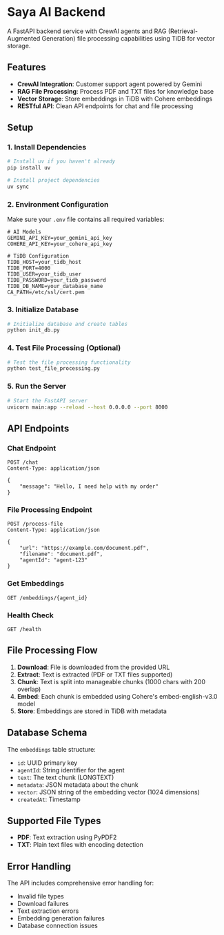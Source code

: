 # Saya AI Backend

A FastAPI backend service with CrewAI agents and RAG (Retrieval-Augmented Generation) file processing capabilities using TiDB for vector storage.

## Features

- **CrewAI Integration**: Customer support agent powered by Gemini
- **RAG File Processing**: Process PDF and TXT files for knowledge base
- **Vector Storage**: Store embeddings in TiDB with Cohere embeddings
- **RESTful API**: Clean API endpoints for chat and file processing

## Setup

### 1. Install Dependencies

```bash
# Install uv if you haven't already
pip install uv

# Install project dependencies
uv sync
```

### 2. Environment Configuration

Make sure your `.env` file contains all required variables:

```env
# AI Models
GEMINI_API_KEY=your_gemini_api_key
COHERE_API_KEY=your_cohere_api_key

# TiDB Configuration
TIDB_HOST=your_tidb_host
TIDB_PORT=4000
TIDB_USER=your_tidb_user
TIDB_PASSWORD=your_tidb_password
TIDB_DB_NAME=your_database_name
CA_PATH=/etc/ssl/cert.pem
```

### 3. Initialize Database

```bash
# Initialize database and create tables
python init_db.py
```

### 4. Test File Processing (Optional)

```bash
# Test the file processing functionality
python test_file_processing.py
```

### 5. Run the Server

```bash
# Start the FastAPI server
uvicorn main:app --reload --host 0.0.0.0 --port 8000
```

## API Endpoints

### Chat Endpoint

```http
POST /chat
Content-Type: application/json

{
    "message": "Hello, I need help with my order"
}
```

### File Processing Endpoint

```http
POST /process-file
Content-Type: application/json

{
    "url": "https://example.com/document.pdf",
    "filename": "document.pdf",
    "agentId": "agent-123"
}
```

### Get Embeddings

```http
GET /embeddings/{agent_id}
```

### Health Check

```http
GET /health
```

## File Processing Flow

1. **Download**: File is downloaded from the provided URL
2. **Extract**: Text is extracted (PDF or TXT files supported)
3. **Chunk**: Text is split into manageable chunks (1000 chars with 200 overlap)
4. **Embed**: Each chunk is embedded using Cohere's embed-english-v3.0 model
5. **Store**: Embeddings are stored in TiDB with metadata

## Database Schema

The `embeddings` table structure:

- `id`: UUID primary key
- `agentId`: String identifier for the agent
- `text`: The text chunk (LONGTEXT)
- `metadata`: JSON metadata about the chunk
- `vector`: JSON string of the embedding vector (1024 dimensions)
- `createdAt`: Timestamp

## Supported File Types

- **PDF**: Text extraction using PyPDF2
- **TXT**: Plain text files with encoding detection

## Error Handling

The API includes comprehensive error handling for:

- Invalid file types
- Download failures
- Text extraction errors
- Embedding generation failures
- Database connection issues
